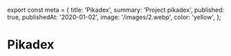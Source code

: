 export const meta = {
  title: 'Pikadex',
  summary: 'Project pikadex',
  published: true,
  publishedAt: '2020-01-02',
  image: '/images/2.webp',
  color: 'yellow',
};

# Pikadex
